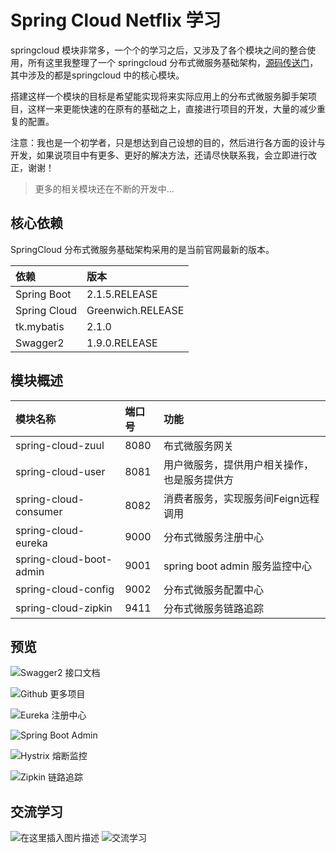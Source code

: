 # Spring Cloud Netflix 学习
springcloud 模块非常多，一个个的学习之后，又涉及了各个模块之间的整合使用，所有这里我整理了一个 springcloud 分布式微服务基础架构，[源码传送门](https://github.com/Tellsea/spring-cloud-templete)，其中涉及的都是springcloud 中的核心模块。

搭建这样一个模块的目标是希望能实现将来实际应用上的分布式微服务脚手架项目，这样一来更能快速的在原有的基础之上，直接进行项目的开发，大量的减少重复的配置。

注意：我也是一个初学者，只是想达到自己设想的目的，然后进行各方面的设计与开发，如果说项目中有更多、更好的解决方法，还请尽快联系我，会立即进行改正，谢谢！

> 更多的相关模块还在不断的开发中...

## 核心依赖

SpringCloud 分布式微服务基础架构采用的是当前官网最新的版本。

| 依赖 | 版本 |
|:--|:--|
| Spring Boot | 2.1.5.RELEASE |
| Spring Cloud | Greenwich.RELEASE |
| tk.mybatis | 2.1.0 |
| Swagger2 | 1.9.0.RELEASE |

## 模块概述

| 模块名称 | 端口号 | 功能 |
|:--|:--|:--|
| spring-cloud-zuul | 8080 | 布式微服务网关 |
| spring-cloud-user | 8081 | 用户微服务，提供用户相关操作，也是服务提供方 |
| spring-cloud-consumer | 8082 | 消费者服务，实现服务间Feign远程调用 |
| spring-cloud-eureka | 9000 | 分布式微服务注册中心 |
| spring-cloud-boot-admin | 9001 | spring boot admin 服务监控中心 |
| spring-cloud-config | 9002 | 分布式微服务配置中心 |
| spring-cloud-zipkin | 9411 | 分布式微服务链路追踪 |

## 预览

![Swagger2 接口文档](https://github.com/Tellsea/spring-cloud-templete/blob/master/doc/images/1.png)

![Github 更多项目](https://github.com/Tellsea/spring-cloud-templete/blob/master/doc/images/2.png)

![Eureka 注册中心](https://github.com/Tellsea/spring-cloud-templete/blob/master/doc/images/3.png)

![Spring Boot Admin](https://github.com/Tellsea/spring-cloud-templete/blob/master/doc/images/4.png)

![Hystrix 熔断监控](https://github.com/Tellsea/spring-cloud-templete/blob/master/doc/images/5.png)

![Zipkin 链路追踪](https://github.com/Tellsea/spring-cloud-templete/blob/master/doc/images/6.png)

## 交流学习

![在这里插入图片描述](https://github.com/Tellsea/springboot-learn/blob/master/doc/images/emoticon1.jpg)
![交流学习](https://github.com/Tellsea/springboot-learn/blob/master/doc/images/qq-group.png)
